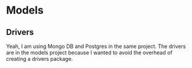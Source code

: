 # Models

## Drivers

Yeah, I am using Mongo DB and Postgres in the same project.
The drivers are in the models project because I wanted to avoid the overhead of creating a drivers package.
